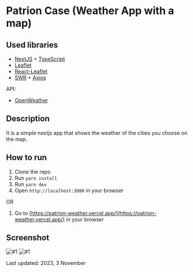 # Patrion Case (Weather App with a map)

## Used libraries

- [NextJS](https://nextjs.org) + [TypeScript](https://www.typescriptlang.org/)
- [Leaflet](https://leafletjs.com/)
- [React-Leaflet](https://react-leaflet.js.org/)
- [SWR](https://swr.vercel.app/) + [Axios](https://axios-http.com/docs/intro)

API:

- [OpenWeather](https://openweathermap.org/api)

## Description

It is a simple nextjs app that shows the weather of the cities you choose on the map.

## How to run

1. Clone the repo
2. Run `yarn install`
3. Run `yarn dev`
4. Open `http://localhost:3000` in your browser

OR

1. Go to [https://patrion-weather.vercel.app/](https://patrion-weather.vercel.app/) in your browser

## Screenshot

![#1](https://res.cloudinary.com/allstar/image/upload/v1699015739/weather1_howas3.png)
![#1](https://res.cloudinary.com/allstar/image/upload/v1699015739/weather2_d2wf2s.png)

Last updated: 2023, 3 November
